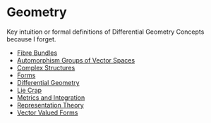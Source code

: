 <!-- generated by markdown-notes-tree -->

# Geometry

<!-- optional markdown-notes-tree directory description starts here -->
Key intuition or formal definitions of Differential Geometry Concepts because I forget.
<!-- optional markdown-notes-tree directory description ends here -->

- [Fibre Bundles](Bundles.md)
- [Automorphism Groups of Vector Spaces](Common_Vector_Space_Groups.md)
- [Complex Structures](Complex_Structures.md)
- [Forms](Forms.md)
- [Differential Geometry](Geometry.md)
- [Lie Crap](Lie_Crap.md)
- [Metrics and Integration](Metrics.md)
- [Representation Theory](Representations.md)
- [Vector Valued Forms](Vector_Valued_Forms.md)
